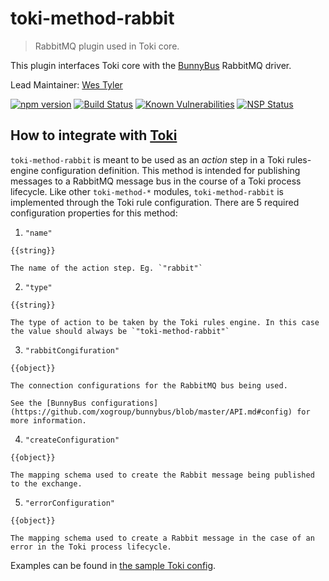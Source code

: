 # toki-method-rabbit
> RabbitMQ plugin used in Toki core.

This plugin interfaces Toki core with the [BunnyBus](https://github.com/xogroup/bunnybus) RabbitMQ driver.

Lead Maintainer: [Wes Tyler](https://github.com/westyler)

[![npm version](https://badge.fury.io/js/%40toki%2Ftoki-method-rabbit.svg)](https://badge.fury.io/js/%40toki%2Ftoki-method-rabbit)
[![Build Status](https://travis-ci.org/xogroup/toki-method-rabbit.svg?branch=master)](https://travis-ci.org/xogroup/toki-method-rabbit)
[![Known Vulnerabilities](https://snyk.io/test/github/xogroup/toki-method-rabbit/badge.svg)](https://snyk.io/test/github/xogroup/toki-method-rabbit)
[![NSP Status](https://nodesecurity.io/orgs/xo-group/projects/f642dd37-2a46-4ffc-b46c-773f1d1c270c/badge)](https://nodesecurity.io/orgs/xo-group/projects/f642dd37-2a46-4ffc-b46c-773f1d1c270c)

## How to integrate with [Toki](https://github.com/xogroup/toki)

`toki-method-rabbit` is meant to be used as an *action* step in a Toki rules-engine configuration definition.
This method is intended for publishing messages to a RabbitMQ message bus in the course of a Toki process lifecycle.
 Like other `toki-method-*` modules, `toki-method-rabbit` is implemented through the Toki rule configuration. 
 There are 5 required configuration properties for this method:

  1. `"name"`

    {{string}}

    The name of the action step. Eg. `"rabbit"`

  2. `"type"`

    {{string}}

    The type of action to be taken by the Toki rules engine. In this case the value should always be `"toki-method-rabbit"`

  3. `"rabbitCongifuration"`

    {{object}}

    The connection configurations for the RabbitMQ bus being used.

    See the [BunnyBus configurations](https://github.com/xogroup/bunnybus/blob/master/API.md#config) for more information.

  4. `"createConfiguration"`

    {{object}}

    The mapping schema used to create the Rabbit message being published to the exchange.

  5. `"errorConfiguration"`

    {{object}}

    The mapping schema used to create a Rabbit message in the case of an error in the Toki process lifecycle.

<!-- Customize this if needed -->
Examples can be found in [the sample Toki config](test/sample-config.json).
